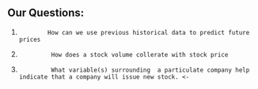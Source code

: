 ## Our Questions:

1.             How can we use previous historical data to predict future prices
2.              How does a stock volume collerate with stock price
3.              What variable(s) surrounding  a particulate company help indicate that a company will issue new stock. <-
